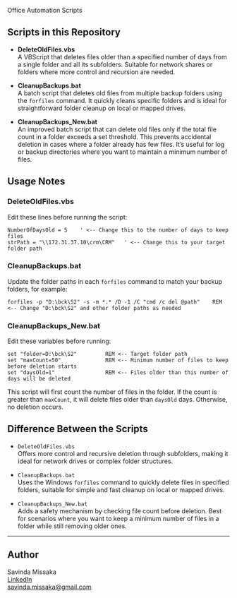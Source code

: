 Office Automation Scripts

## Scripts in this Repository

- **DeleteOldFiles.vbs**  
  A VBScript that deletes files older than a specified number of days from a single folder and all its subfolders. Suitable for network shares or folders where more control and recursion are needed.

- **CleanupBackups.bat**  
  A batch script that deletes old files from multiple backup folders using the `forfiles` command. It quickly cleans specific folders and is ideal for straightforward folder cleanup on local or mapped drives.

- **CleanupBackups_New.bat**  
  An improved batch script that can delete old files only if the total file count in a folder exceeds a set threshold. This prevents accidental deletion in cases where a folder already has few files. It’s useful for log or backup directories where you want to maintain a minimum number of files.

## Usage Notes

### DeleteOldFiles.vbs

Edit these lines before running the script:

    NumberOfDaysOld = 5    ' <-- Change this to the number of days to keep files
    strPath = "\\172.31.37.10\crm\CRM"   ' <-- Change this to your target folder path

### CleanupBackups.bat

Update the folder paths in each `forfiles` command to match your backup folders, for example:

    forfiles -p "D:\bck\S2" -s -m *.* /D -1 /C "cmd /c del @path"    REM <-- Change "D:\bck\S2" and other folder paths as needed

### CleanupBackups_New.bat

Edit these variables before running:

    set "folder=D:\bck\S2"         REM <-- Target folder path
    set "maxCount=50"              REM <-- Minimum number of files to keep before deletion starts
    set "daysOld=1"                REM <-- Files older than this number of days will be deleted

This script will first count the number of files in the folder. If the count is greater than `maxCount`, it will delete files older than `daysOld` days. Otherwise, no deletion occurs.

## Difference Between the Scripts

- `DeleteOldFiles.vbs`  
  Offers more control and recursive deletion through subfolders, making it ideal for network drives or complex folder structures.

- `CleanupBackups.bat`  
  Uses the Windows `forfiles` command to quickly delete files in specified folders, suitable for simple and fast cleanup on local or mapped drives.

- `CleanupBackups_New.bat`  
  Adds a safety mechanism by checking file count before deletion. Best for scenarios where you want to keep a minimum number of files in a folder while still removing older ones.

---

## Author

Savinda Missaka  
[LinkedIn](https://www.linkedin.com/in/savinda-missaka-52b49425a)  
savinda.missaka@gmail.com
